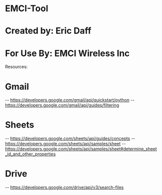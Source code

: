 # EMCI-Tool
# Created by: Eric Daff
# For Use By: EMCI Wireless Inc

Resources:

# Gmail
-- https://developers.google.com/gmail/api/quickstart/python
-- https://developers.google.com/gmail/api/guides/filtering

# Sheets
-- https://developers.google.com/sheets/api/guides/concepts
-- https://developers.google.com/sheets/api/samples/sheet
-- https://developers.google.com/sheets/api/samples/sheet#determine_sheet_id_and_other_properties

# Drive
-- https://developers.google.com/drive/api/v3/search-files